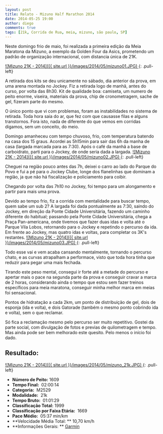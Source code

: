 ```yaml
---
layout: post
title: Relato - Mizuno Half Marathon 2014
date: 2014-05-25 19:00
author: diego
comments: true
tags: [21k, Corrida de Rua, meia, mizuno, são paulo, SP]
---
```

Neste domingo frio de maio, foi realizada a primeira edição da Meia Maratona da Mizuno, a exemplo da Golden Four da Asics, prometendo um padrão de organização internacional, com distancia única de 21K.

<a href="/images/2014/05/mizuno01.JPG">
![Mizuno 21K - 2014]({{ site.url }}/images/2014/05/mizuno01.JPG)
</a>
{: .pull-left}

A retirada dos kits se deu unicamente no sábado, dia anterior da prova, em uma arena montada no Jockey. Fiz a retirada logo de manhã, antes do curso, por volta das 8h30. Kit de qualidade boa: camiseta, um numero de peito enorme, viseira, materiais da prova, chip de cronometragem, sache de gel, fizeram parte do mesmo.

O único ponto que vi com problemas, foram as instabilidades no sistema de retirada. Toda hora saia do ar, que fez com que causasse filas e alguns transtornos. Fora isto, nada de diferente do que vemos em corridas digamos, sem um conceito, do meio.

Domingo amanheceu com tempo chuvoso, frio, com temperatura batendo na casa dos 15 graus. Acordei as 5h15min para sair das 6h da manha de casa (largada marcada para as 7:30). Após o café da manhã a base de carboidrato, parti para o Jockey, de onde seria dada a largada.
<a href="/images/2014/05/mizuno02.JPG">
![Mizuno 21K - 2014]({{ site.url }}/images/2014/05/mizuno02.JPG)
</a>
{: .pull-left}

Cheguei na região pouco antes das 7h, deixei o carro ao lado do Parque do Povo e fui a pé para o Jockey Clube, longe dos flanelinhas que dominam a região, ja que não há fiscalização e policiamento para coibir.

Chegando por volta das 7h10 no Jockey, foi tempo para um alongamento e partir para mais uma prova.

Devido ao tempo frio, fiz a corrida com mentalidade para buscar tempo, quem sabe um sub 2? A largada foi dada pontualmente as 7:30, saindo do Jockey, em direção da Ponte Cidade Universitária, fazendo um caminho diferente do habitual; passando pela Ponte Cidade Universitária, chega a Praça Pan-americana, onde tivemos que fazer duas idas e volta até o Parque Vila Lobos, retornando para o Jockey e repetindo o percurso da ida. Em frente ao Jockey, mas quatro idas e voltas, para completar os 3K's restantes.
<a href="/images/2014/05/mizuno03.JPG">
![Mizuno 21K - 2014]({{ site.url }}/images/2014/05/mizuno03.JPG)
</a>
{: .pull-left}

Todo esse vai e vem acaba cansando mentalmente, tornando o percurso chato, e as curvas atrapalham a performace, visto que toda hora tinha que reduzir para pegar uma mais fechada.

Tirando este peso mental, consegui ir forte até a metade do percurso e apertar mais o pace na segunda parte da prova e conseguir cravar a marca de 2 horas, considerando ainda o tempo que estou sem fazer treinos específicos para meia maratona, conseguir minha melhor marca em meias foi sensacional.

Pontos de hidratação a cada 2km, um ponto de distribuição de gel, dois de esponja (ida e volta), e dois Gatorade (também o mesmo ponto cobrindo ida e volta), sem o que reclamar.

Só fica a reclamação mesmo pelo percurso ser muito repetitivo. Gostei da parte social, com divulgação de fotos e previas de quilometragem e tempo. Mas ainda pode ser bem melhorado este quesito. Pelo menos o início foi dado.

## Resultado:

<a href="/images/2014/05/mizuno_21k_big.JPG">
![Mizuno 21K - 2014]({{ site.url }}/images/2014/05/mizuno_21k.JPG)
</a>
{: .pull-left}

* **Número de Peito:**  1609
* **Tempo Final:**  02:00:14
* **Categoria:**  M2529
* **Modalidade:**  21k
* **Tempo Bruto:**  01:01:29
* **Classificação Total:**  1999
* **Classificação por Faixa Etária:**  1669
* **Pace Médio:**  05:37 min/km
* **Velocidade Média Total: **  10,70 km/h
* **Informações Gerais: ** <a href="http://connect.garmin.com/activity/507106420" target="_blank">Garmin</a>

